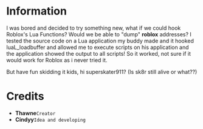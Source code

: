 # Information
I was bored and decided to try something new, what if we could hook Roblox's Lua Functions?
Would we be able to "dump" **roblox** addresses?
I tested the source code on a Lua application my buddy made and it hooked luaL_loadbuffer and allowed me to execute scripts on his application and the application showed the output to all scripts!
So it worked, not sure if it would work for Roblox as i never tried it.

But have fun skidding it kids, hi superskater911? (Is sk8r still alive or what??)

# Credits
- **Thawne**``Creator``
- **Cindyy**``Idea and developing``
